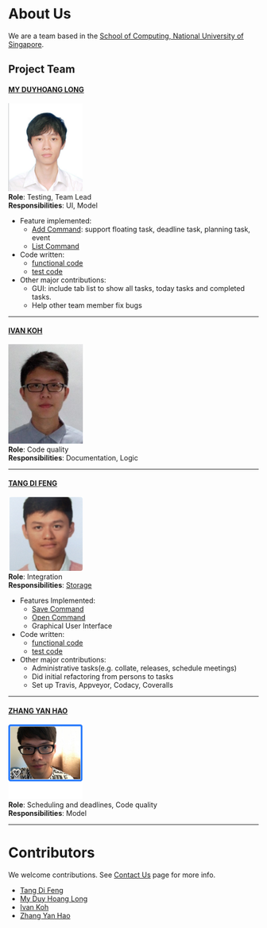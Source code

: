 # About Us

We are a team based in the [School of Computing, National University of Singapore](http://www.comp.nus.edu.sg).

## Project Team

#### [MY DUYHOANG LONG](https://github.com/myduyhoanglong) <br>
<img src="images/myduyhoanglong.png" width="150"><br>
**Role**: Testing, Team Lead <br>
**Responsibilities**: UI, Model
* Feature implemented:
   * [Add Command](https://github.com/CS2103JAN2017-T09-B3/main/blob/master/docs/UserGuide.md#add-task--add): support floating task, deadline task, planning task, event
   * [List Command](https://github.com/CS2103JAN2017-T09-B3/main/blob/master/docs/UserGuide.md#list-tasks--list)
* Code written:
   * [functional code](https://github.com/CS2103JAN2017-T09-B3/main/blob/master/collated/main/A0144895N.md)
   * [test code](https://github.com/CS2103JAN2017-T09-B3/main/blob/master/collated/test/A0144895N.md)
* Other major contributions:
   * GUI: include tab list to show all tasks, today tasks and completed tasks.
   * Help other team member fix bugs
-----

#### [IVAN KOH](https://github.com/ivankws)
<img src="images/Ivan_Koh_1.JPG" width="150"><br>
**Role**: Code quality <br>
**Responsibilities**: Documentation, Logic

-----

#### [TANG DI FENG](https://github.com/e0011840)
<img src="images/e0011840.png" width="150"><br>
**Role**: Integration <br>
**Responsibilities**: [Storage](https://github.com/CS2103JAN2017-T09-B3/main/blob/master/docs/DeveloperGuide.md#35-storage)
* Features Implemented:
    * [Save Command](https://github.com/CS2103JAN2017-T09-B3/main/blob/master/docs/UserGuide.md#save-tasklist--save)
    * [Open Command](https://github.com/CS2103JAN2017-T09-B3/main/blob/master/docs/UserGuide.md#open-tasklist--open)
    * Graphical User Interface
* Code written: 
    * [functional code](https://github.com/CS2103JAN2017-T09-B3/main/blob/master/collated/main/A0135807A.md)
    * [test code](https://github.com/CS2103JAN2017-T09-B3/main/blob/master/collated/test/A0135807A.md)
* Other major contributions: 
    * Administrative tasks(e.g. collate, releases, schedule meetings)
    * Did initial refactoring from persons to tasks
    * Set up Travis, Appveyor, Codacy, Coveralls

-----

#### [ZHANG YAN HAO](https://github.com/vane1992)
<img src="images/vane1992.png" width="150"><br>
**Role**: Scheduling and deadlines, Code quality <br>
**Responsibilities**: Model

-----

# Contributors

We welcome contributions. See [Contact Us](ContactUs.md) page for more info.

* [Tang Di Feng](https://github.com/e0011840)
* [My Duy Hoang Long](https://github.com/myduyhoanglong)
* [Ivan Koh](https://github.com/ivankws)
* [Zhang Yan Hao](https://github.com/vane1992)
